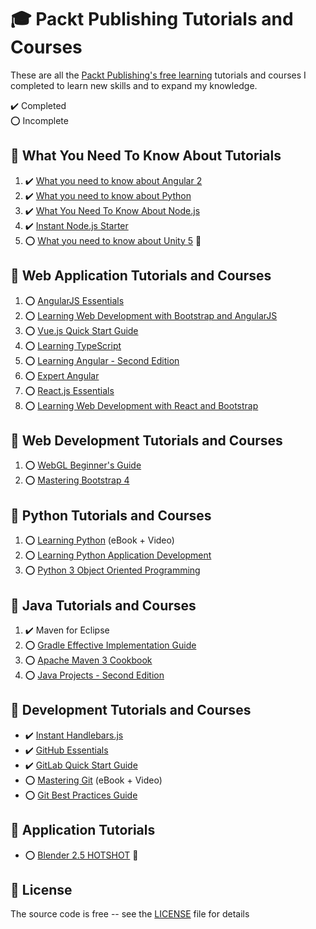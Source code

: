# :mortar_board: Packt Publishing Tutorials and Courses

These are all the [Packt Publishing's free learning][packt] tutorials and courses I completed to learn new skills and to expand my knowledge.

:heavy_check_mark: Completed  
:o: Incomplete

## :beginner: What You Need To Know About Tutorials

1. :heavy_check_mark: [What you need to know about Angular 2](what-you-need-to-know-about-angular-2/)
2. :heavy_check_mark: [What you need to know about Python](what-you-need-to-know-about-python/)
3. :heavy_check_mark: [What You Need To Know About Node.js](what-you-need-to-know-about-nodejs/)
4. :heavy_check_mark: [Instant Node.js Starter](instant-nodejs-starter/)
5. :o: [What you need to know about Unity 5](https://github.com/learning-game-development/learning-unity-game-development/tree/master/What-you-need-to-know-about-Unity) :rocket:

## :beginner: Web Application Tutorials and Courses

1. :o: [AngularJS Essentials](angularjs-essentials/)
2. :o: [Learning Web Development with Bootstrap and AngularJS](learning-web-development-with-bootstrap-and-angularjs/)
3. :o: [Vue.js Quick Start Guide](vuejs-quick-start-guide/)
4. :o: [Learning TypeScript](learning-typescript/)
5. :o: [Learning Angular - Second Edition](learning-angular-second-edition/)
6. :o: [Expert Angular](expert-angular/)
7. :o: [React.js Essentials](reactjs-essentials/)
8. :o: [Learning Web Development with React and Bootstrap](learning-web-development-with-react-and-bootstrap/)

## :beginner: Web Development Tutorials and Courses

1. :o: [WebGL Beginner's Guide](webgl-beginners-guide/)
2. :o: [Mastering Bootstrap 4](mastering-bootstrap-4/)

## :beginner: Python Tutorials and Courses

1. :o: [Learning Python](learning-python/) (eBook + Video)
2. :o: [Learning Python Application Development](learning-python-application-development/)
3. :o: [Python 3 Object Oriented Programming](python-3-object-oriented-programming/)

## :beginner: Java Tutorials and Courses

1. :heavy_check_mark: Maven for Eclipse
2. :o: [Gradle Effective Implementation Guide](gradle-effective-implementation-guide/)
3. :o: [Apache Maven 3 Cookbook](apache-maven-3-cookbook/)
4. :o: [Java Projects - Second Edition](java-projects-second-edition/)

## :beginner: Development Tutorials and Courses

- :heavy_check_mark: [Instant Handlebars.js](instant-handlebars/)
- :heavy_check_mark: [GitHub Essentials](github-essentials/)
- :heavy_check_mark: [GitLab Quick Start Guide](https://www.packtpub.com/product/gitlab-quick-start-guide/9781789534344)
- :o: [Mastering Git](mastering-git/) (eBook + Video)
- :o: [Git Best Practices Guide](https://www.packtpub.com/product/git-best-practices-guide/9781783553730)

## :beginner: Application Tutorials

- :o: [Blender 2.5 HOTSHOT](https://github.com/learning-game-development/learning-game-development-tools/tree/master/learning-blender/blender-25-hotshot) :rocket:

## :page_with_curl: License

The source code is free -- see the [LICENSE](LICENSE) file for details

[packt]: (https://www.packtpub.com/free-learning)
